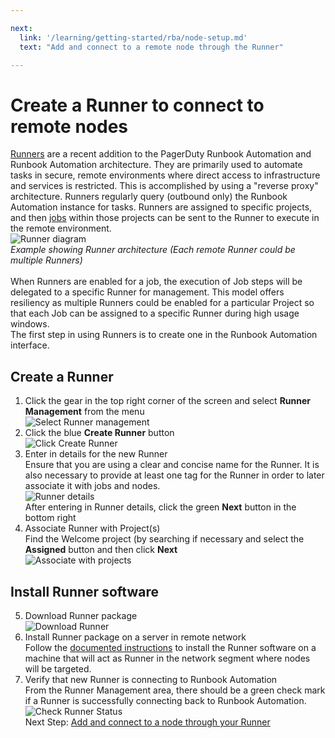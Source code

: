 ```yaml
---

next:
  link: '/learning/getting-started/rba/node-setup.md'
  text: "Add and connect to a remote node through the Runner"

---
```


# Create a Runner to connect to remote nodes

[Runners](/administration/runner/) are a recent addition to the PagerDuty Runbook Automation and Runbook Automation architecture. They are primarily used to automate tasks in secure, remote environments where direct access to infrastructure and services is restricted. This is accomplished by using a "reverse proxy" architecture. Runners regularly query (outbound only) the Runbook Automation instance for tasks. Runners are assigned to specific  projects, and then [jobs](/learning/getting-started/jobs/what-is-a-job.md) within those projects can be sent to the Runner to execute in the remote environment.  
![Runner diagram](/assets/img/running1.png)  
_Example showing Runner architecture (Each remote Runner could be multiple Runners)_<br>  
When Runners are enabled for a job, the execution of Job steps will be delegated to a specific Runner for management. This model offers resiliency as multiple Runners could be enabled for a particular Project so that each Job can be assigned to a specific Runner during high usage windows.  
The first step in using Runners is to create one in the Runbook Automation interface.    
## Create a Runner
1. Click the gear in the top right corner of the screen and select **Runner Management** from the menu  
![Select Runner management](/assets/img/running2.png)
2. Click the blue **Create Runner** button  
![Click Create Runner](/assets/img/running3.png)  
3. Enter in details for the new Runner  
	Ensure that you are using a clear and concise name for the Runner.  It is also necessary to provide at least one tag for the Runner in order to later associate it with jobs and nodes.  
![Runner details](/assets/img/running4.png)  
	After entering in Runner details, click the green **Next** button in the bottom right  
4. Associate Runner with Project(s)  
	Find the Welcome project (by searching if necessary and select the **Assigned** button and then click **Next**  
![Associate with projects](/assets/img/running5.png)  
## Install Runner software
5. Download Runner package  
![Download Runner](/assets/img/running6.png)  
6. Install Runner package on a server in remote network  
	Follow the [documented instructions](/administration/runner/runner-installation/runner-install.md) to install the Runner software on a machine that will act as Runner in the network segment where nodes will be targeted.  
7. Verify that new Runner is connecting to Runbook Automation  
	From the Runner Management area, there should be a green check mark if a Runner is successfully connecting back to Runbook Automation.  
![Check Runner Status](/assets/img/running7.png)  
Next Step: [Add and connect to a node through your Runner](/learning/getting-started/rba/node-setup.md)
